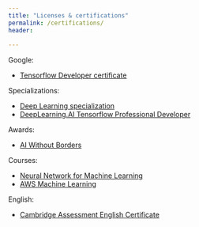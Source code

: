 ```yaml
---
title: "Licenses & certifications"
permalink: /certifications/
header:
  
---
```


Google:
  - [Tensorflow Developer certificate](https://alpharouk.github.io/google-certificate/)

Specializations:
  - [Deep Learning specialization](https://alpharouk.github.io/DL-specialisazion/)
  - [DeepLearning.AI Tensorflow Professional Developer](https://alpharouk.github.io/TF-pro/)

Awards:
  - [AI Without Borders](https://alpharouk.github.io/AIWB/)
  
Courses:
  - [Neural Network for Machine Learning ](https://alpharouk.github.io/NN-for-ML/)
  - [AWS Machine Learning](https://alpharouk.github.io/AWS-ML/)
  
English:
  - [Cambridge Assessment English Certificate](https://alpharouk.github.io/eng-cert/)
